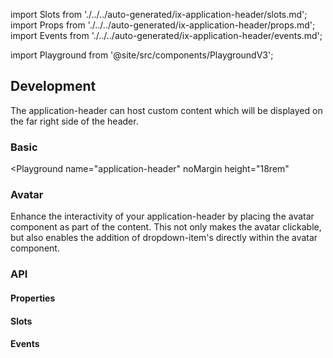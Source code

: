import Slots from './../../auto-generated/ix-application-header/slots.md';
import Props from './../../auto-generated/ix-application-header/props.md';
import Events from './../../auto-generated/ix-application-header/events.md';

import Playground from '@site/src/components/PlaygroundV3';

## Development

The application-header can host custom content which will be displayed on the far right side of the header.

### Basic

<Playground
name="application-header"
noMargin
height="18rem"
>
</Playground>

### Avatar

Enhance the interactivity of your application-header by placing the avatar component as part of the content. This not only makes the avatar clickable, but also enables the addition of dropdown-item's directly within the avatar component.

### API

#### Properties

<Props />

#### Slots

<Slots />

#### Events

<Events />
